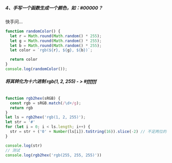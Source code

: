 ##### 4、手写一个函数生成一个颜色，如：#00000？
快手问...
```js
function randomColor() {
  let r = Math.round(Math.random() * 255);
  let g = Math.round(Math.random() * 255);
  let b = Math.round(Math.random() * 255);
  let color = `rgb(${r}, ${g}, ${b})`;

  return color
}
console.log(randomColor());
```

##### 将其转化为十六进制 rgb(1, 2, 255) - > #ffffff
```js

function rgb2hex(sRGB) {
  const rgb = sRGB.match(/\d+/g);
  return rgb
}
let ls = rgb2hex('rgb(1, 2, 255)');
let str = '#'
for (let i = 0; i < ls.length; i++) {
  str = str + ('0' + Number(ls[i]).toString(16)).slice(-2) // 不足两位的补够两位
}

console.log(str)
// 测试
console.log(rgb2hex('rgb(255, 255, 255)'))
```